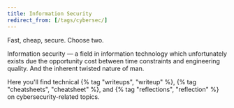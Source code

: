 ```yaml
---
title: Information Security
redirect_from: [/tags/cybersec/]
---
```


Fast, cheap, secure. Choose two.

Information security — a field in information technology which unfortunately exists due the opportunity cost between time constraints and engineering quality. And the inherent twisted nature of man.

Here you'll find technical {% tag "writeups", "writeup" %}, {% tag "cheatsheets", "cheatsheet" %}, and {% tag "reflections", "reflection" %} on cybersecurity-related topics.
